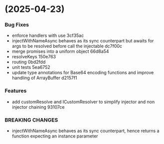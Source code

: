 #  (2025-04-23)


### Bug Fixes

* enforce handlers with use 3cf35ac
* injectWithNameAsync behaves as its sync counterpart but awaits for args to be resolved before call the injectable dc7f00c
* merge promises into a uniform object 66d8a54
* resolveKeys 150e763
* routing 0bd2fdd
* unit tests 5ea6752
* update type annotations for Base64 encoding functions and improve handling of ArrayBuffer d2157f1


### Features

* add customResolve and ICustomResolver to simplify injector and non injector chaining 93107ce


### BREAKING CHANGES

* injectWithNameAsync behaves as its sync counterpart, hence returns a function expecting an instance parameter



